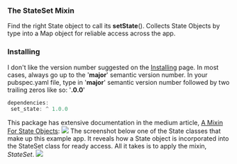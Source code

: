 ### The StateSet Mixin
Find the right State object to call its **setState**().
Collects State Objects by type into a Map object for reliable access across the app.
### Installing
I don't like the version number suggested on the [Installing](https://pub.dev/packages/state_set/install) page.
In most cases, always go up to the '**major**' semantic version number. In your pubspec.yaml file, type in '**major**' semantic version number followed by two trailing zeros like so: '**.0.0**'
```javascript
dependencies:
 set_state: ^ 1.0.0
```
This package has extensive documentation in the medium article, [A Mixin For State Objects](https://andrious.medium.com/a-stateset-class-part-1-2891f1a0eea1):
[![](https://cdn-images-1.medium.com/max/2000/0*3b5Fx1sGkpz7NUuK.png)](https://andrious.medium.com/a-stateset-class-part-1-2891f1a0eea1)
The screenshot below one of the State classes that make up this example app. It reveals how a State object is incorporated into the StateSet class for ready access. All it takes is to apply the mixin, *StateSet*.
![](https://cdn-images-1.medium.com/max/1000/1*HE9Uaq3aE8c6PqtkQ5-eEA.png)